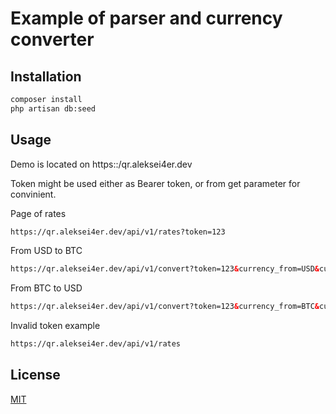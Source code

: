 # Example of parser and currency converter



## Installation


```bash
composer install
php artisan db:seed

```

## Usage

Demo is located on https::/qr.aleksei4er.dev

Token might be used either as Bearer token, or from get parameter for convinient.

Page of rates

```html
https://qr.aleksei4er.dev/api/v1/rates?token=123
```

From USD to BTC

```html
https://qr.aleksei4er.dev/api/v1/convert?token=123&currency_from=USD&currency_to=BTC&value=44

```

From BTC to USD
```html
https://qr.aleksei4er.dev/api/v1/convert?token=123&currency_from=BTC&currency_to=USD&value=0.2
```

Invalid token example
```html
https://qr.aleksei4er.dev/api/v1/rates
```


## License
[MIT](https://choosealicense.com/licenses/mit/)
